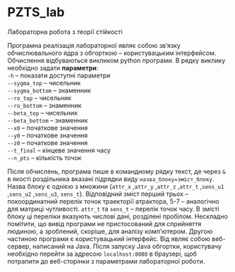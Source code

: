 # PZTS_lab
Лабораторна робота з теорії стійкості

Програмна реалізація лабораторної являє собою зв’язку обчислювального ядра з обгорткою – користувацьким інтерфейсом. Обчислення відбуваються викликом python програми. В рядку виклику необхідно задати **параметри**:<br>
`-h` – показати доступні параметри<br>
`--sygma_top` – чисельник<br>
`--sygma_bottom` – знаменник<br> 
`--ro_top` – чисельник<br>
`--ro_bottom` – знаменник<br> 
`--beta_top` – чисельник<br>
`--beta_bottom` – знаменник<br> 
`--x0` – початкове значення<br>
`--y0` – початкове значення<br>
`--z0` – початкове значення<br>
`--t_final` – кінцеве значення часу<br>
`--n_pts` – кількість точок<br>

Після обчислень, програма пише в командному рядку текст, де через `&` в якості роздільника вказані підрядки виду `назва_блоку=зміст_блоку`.
Назва блоку є однією з множини {`attr_x` ,`attr_y` ,`attr_z` ,`attr_t` ,`sens_u1` ,`sens_u2` ,`sens_u3`, `sens_t`}. Відповідний зміст перший трьох – покоординатний перелік точок траекторії атрактора, 5-7 – аналогічно для матриці чутливості. `attr_t` та `sens_t` – перелік точок часу. В змісті блоку ці переліки вказують числові дані, розділені пробілом.
Нескладно помітити, що вивід програми не пристосований для сприйняття людиною, а зроблений, скоріше, для аналізу комп’ютером. Другою частиною програми є користувацький інтерфейс. Від являє собою веб-сервер, написаний на Java. Після запуску Java обгортки, користувачу необхідно перейти за адресою `localhost:8080` в браузері, щоб потрапити до веб-сторінки з параметрами лабораторної роботи.
